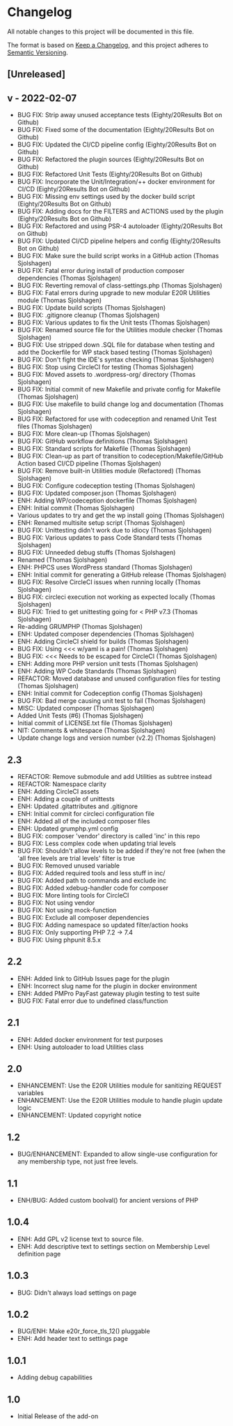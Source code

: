 # Changelog
All notable changes to this project will be documented in this file.

The format is based on [Keep a Changelog](https://keepachangelog.com/en/1.0.0/),
and this project adheres to [Semantic Versioning](https://semver.org/spec/v2.0.0.html).

## [Unreleased]

## v - 2022-02-07
- BUG FIX: Strip away unused acceptance tests (Eighty/20Results Bot on Github)
- BUG FIX: Fixed some of the documentation (Eighty/20Results Bot on Github)
- BUG FIX: Updated the CI/CD pipeline config (Eighty/20Results Bot on Github)
- BUG FIX: Refactored the plugin sources (Eighty/20Results Bot on Github)
- BUG FIX: Refactored Unit Tests (Eighty/20Results Bot on Github)
- BUG FIX: Incorporate the Unit/Integration/++ docker environment for CI/CD (Eighty/20Results Bot on Github)
- BUG FIX: Missing env settings used by the docker build script (Eighty/20Results Bot on Github)
- BUG FIX: Adding docs for the FILTERS and ACTIONS used by the plugin (Eighty/20Results Bot on Github)
- BUG FIX: Refactored and using PSR-4 autoloader (Eighty/20Results Bot on Github)
- BUG FIX: Updated CI/CD pipeline helpers and config (Eighty/20Results Bot on Github)
- BUG FIX: Make sure the build script works in a GitHub action (Thomas Sjolshagen)
- BUG FIX: Fatal error during install of production composer dependencies (Thomas Sjolshagen)
- BUG FIX: Reverting removal of class-settings.php (Thomas Sjolshagen)
- BUG FIX: Fatal errors during upgrade to new modular E20R Utilities module (Thomas Sjolshagen)
- BUG FIX: Update build scripts (Thomas Sjolshagen)
- BUG FIX: .gitignore cleanup (Thomas Sjolshagen)
- BUG FIX: Various updates to fix the Unit tests (Thomas Sjolshagen)
- BUG FIX: Renamed source file for the Utilities module checker (Thomas Sjolshagen)
- BUG FIX: Use stripped down .SQL file for database when testing and add the Dockerfile for WP stack based testing (Thomas Sjolshagen)
- BUG FIX: Don't fight the IDE's syntax checking (Thomas Sjolshagen)
- BUG FIX: Stop using CircleCI for testing (Thomas Sjolshagen)
- BUG FIX: Moved assets to .wordpress-org/ directory (Thomas Sjolshagen)
- BUG FIX: Initial commit of new Makefile and private config for Makefile (Thomas Sjolshagen)
- BUG FIX: Use makefile to build change log and documentation (Thomas Sjolshagen)
- BUG FIX: Refactored for use with codeception and renamed Unit Test files (Thomas Sjolshagen)
- BUG FIX: More clean-up (Thomas Sjolshagen)
- BUG FIX: GitHub workflow definitions (Thomas Sjolshagen)
- BUG FIX: Standard scripts for Makefile (Thomas Sjolshagen)
- BUG FIX: Clean-up as part of transition to codeception/Makefile/GitHub Action based CI/CD pipeline (Thomas Sjolshagen)
- BUG FIX: Remove built-in Utilities module (Refactored) (Thomas Sjolshagen)
- BUG FIX: Configure codeception testing (Thomas Sjolshagen)
- BUG FIX: Updated composer.json (Thomas Sjolshagen)
- ENH: Adding WP/codeception dockerfile (Thomas Sjolshagen)
- ENH: Initial commit (Thomas Sjolshagen)
- Various updates to try and get the wp install going (Thomas Sjolshagen)
- ENH: Renamed multisite setup script (Thomas Sjolshagen)
- BUG FIX: Unittesting didn't work due to idiocy (Thomas Sjolshagen)
- BUG FIX: Various updates to pass Code Standard tests (Thomas Sjolshagen)
- BUG FIX: Unneeded debug stuffs (Thomas Sjolshagen)
- Renamed (Thomas Sjolshagen)
- ENH: PHPCS uses WordPress standard (Thomas Sjolshagen)
- ENH: Initial commit for generating a GitHub release (Thomas Sjolshagen)
- BUG FIX: Resolve CircleCI issues when running locally (Thomas Sjolshagen)
- BUG FIX: circleci execution not working as expected locally (Thomas Sjolshagen)
- BUG FIX: Tried to get unittesting going for < PHP v7.3 (Thomas Sjolshagen)
- Re-adding GRUMPHP (Thomas Sjolshagen)
- ENH: Updated composer dependencies (Thomas Sjolshagen)
- ENH: Adding CircleCI shield for builds (Thomas Sjolshagen)
- BUG FIX: Using <<< w/yaml is a pain! (Thomas Sjolshagen)
- BUG FIX: <<< Needs to be escaped for CircleCI (Thomas Sjolshagen)
- ENH: Adding more PHP version unit tests (Thomas Sjolshagen)
- ENH: Adding WP Code Standards (Thomas Sjolshagen)
- REFACTOR: Moved database and unused configuration files for testing (Thomas Sjolshagen)
- ENH: Initial commit for Codeception config (Thomas Sjolshagen)
- BUG FIX: Bad merge causing unit test to fail (Thomas Sjolshagen)
- MISC: Updated composer (Thomas Sjolshagen)
- Added Unit Tests (#6) (Thomas Sjolshagen)
- Initial commit of LICENSE.txt file (Thomas Sjolshagen)
- NIT: Comments & whitespace (Thomas Sjolshagen)
- Update change logs and version number (v2.2) (Thomas Sjolshagen)
## 2.3 

* REFACTOR: Remove submodule and add Utilities as subtree instead
* REFACTOR: Namespace clarity
* ENH: Adding CircleCI assets
* ENH: Adding a couple of unittests
* ENH: Updated .gitattributes and .gitignore
* ENH: Initial commit for circleci configuration file
* ENH: Added all of the included composer files
* ENH: Updated grumphp.yml config
* BUG FIX: composer 'vendor' directory is called 'inc' in this repo
* BUG FIX: Less complex code when updating trial levels
* BUG FIX: Shouldn't allow levels to be added if they're not free (when the 'all free levels are trial levels' filter is true
* BUG FIX: Removed unused variable
* BUG FIX: Added required tools and less stuff in inc/
* BUG FIX: Added path to commands and exclude inc
* BUG FIX: Added xdebug-handler code for composer
* BUG FIX: More linting tools for CircleCI
* BUG FIX: Not using vendor
* BUG FIX: Not using mock-function
* BUG FIX: Exclude all composer dependencies
* BUG FIX: Adding namespace so updated filter/action hooks
* BUG FIX: Only supporting PHP 7.2 -> 7.4
* BUG FIX: Using phpunit 8.5.x

## 2.2 

* ENH: Added link to GitHub Issues page for the plugin
* ENH: Incorrect slug name for the plugin in docker environment
* ENH: Added PMPro PayFast gateway plugin testing to test suite
* BUG FIX: Fatal error due to undefined class/function

## 2.1 

* ENH: Added docker environment for test purposes
* ENH: Using autoloader to load Utilities class

## 2.0 

* ENHANCEMENT: Use the E20R Utilities module for sanitizing REQUEST variables
* ENHANCEMENT: Use the E20R Utilities module to handle plugin update logic
* ENHANCEMENT: Updated copyright notice

## 1.2 

* BUG/ENHANCEMENT: Expanded to allow single-use configuration for any membership type, not just free levels.

## 1.1 

* ENH/BUG: Added custom boolval() for ancient versions of PHP

## 1.0.4 

* ENH: Add GPL v2 license text to source file.
* ENH: Add descriptive text to settings section on Membership Level definition page

## 1.0.3 

* BUG: Didn't always load settings on page

## 1.0.2 

* BUG/ENH: Make e20r_force_tls_12() pluggable
* ENH: Add header text to settings page

## 1.0.1 

* Adding debug capabilities

## 1.0 

* Initial Release of the add-on
